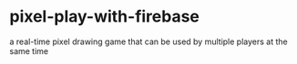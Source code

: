 # pixel-play-with-firebase
a real-time pixel drawing game that can be used by multiple players at the same time
